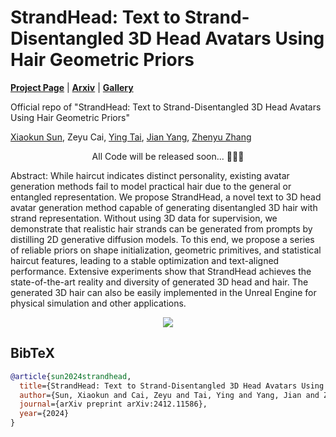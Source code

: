 # StrandHead: Text to Strand-Disentangled 3D Head Avatars Using Hair Geometric Priors

[**Project Page**](https://xiaokunsun.github.io/StrandHead.github.io) | [**Arxiv**](https://arxiv.org/abs/2412.11586) | [**Gallery**](https://drive.google.com/drive/folders/1Ve2vVVilzI-2TYNB9wQrLgG53L2PjFBM?usp=sharing)

Official repo of "StrandHead: Text to Strand-Disentangled 3D Head Avatars Using Hair Geometric Priors"

[Xiaokun Sun](https://xiaokunsun.github.io), Zeyu Cai, [Ying Tai](https://tyshiwo.github.io/index.html), [Jian Yang](https://scholar.google.com.hk/citations?user=6CIDtZQAAAAJ), [Zhenyu Zhang](https://jessezhang92.github.io)

<p align="center"> All Code will be released soon... 🚀🚀🚀 </p>

Abstract: While haircut indicates distinct personality, existing avatar generation methods fail to model practical hair due to the general or entangled representation. We propose StrandHead, a novel text to 3D head avatar generation method capable of generating disentangled 3D hair with strand representation. Without using 3D data for supervision, we demonstrate that realistic hair strands can be generated from prompts by distilling 2D generative diffusion models. To this end, we propose a series of reliable priors on shape initialization, geometric primitives, and statistical haircut features, leading to a stable optimization and text-aligned performance. Extensive experiments show that StrandHead achieves the state-of-the-art reality and diversity of generated 3D head and hair. The generated 3D hair can also be easily implemented in the Unreal Engine for physical simulation and other applications.

<p align="center">
    <img src="assets/teaser.png">
</p>

## BibTeX

```bibtex
@article{sun2024strandhead,
  title={StrandHead: Text to Strand-Disentangled 3D Head Avatars Using Hair Geometric Priors},
  author={Sun, Xiaokun and Cai, Zeyu and Tai, Ying and Yang, Jian and Zhang, Zhenyu},
  journal={arXiv preprint arXiv:2412.11586},
  year={2024}
}
```
